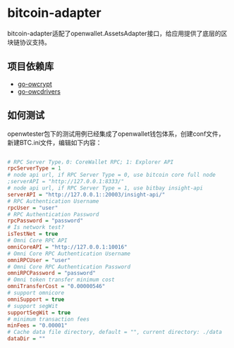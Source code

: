 # bitcoin-adapter

bitcoin-adapter适配了openwallet.AssetsAdapter接口，给应用提供了底层的区块链协议支持。

## 项目依赖库

- [go-owcrypt](https://github.com/blocktree/go-owcrypt.git)
- [go-owcdrivers](https://github.com/blocktree/.git)

## 如何测试

openwtester包下的测试用例已经集成了openwallet钱包体系，创建conf文件，新建BTC.ini文件，编辑如下内容：

```ini

# RPC Server Type，0: CoreWallet RPC; 1: Explorer API
rpcServerType = 1
# node api url, if RPC Server Type = 0, use bitcoin core full node
;serverAPI = "http://127.0.0.1:8333/"
# node api url, if RPC Server Type = 1, use bitbay insight-api
serverAPI = "http://127.0.0.1::20003/insight-api/"
# RPC Authentication Username
rpcUser = "user"
# RPC Authentication Password
rpcPassword = "password"
# Is network test?
isTestNet = true
# Omni Core RPC API
omniCoreAPI = "http://127.0.0.1:10016"
# Omni Core RPC Authentication Username
omniRPCUser = "user"
# Omni Core RPC Authentication Password
omniRPCPassword = "password"
# Omni token transfer minimum cost
omniTransferCost = "0.00000546"
# support omnicore
omniSupport = true
# support segWit
supportSegWit = true
# minimum transaction fees
minFees = "0.00001"
# Cache data file directory, default = "", current directory: ./data
dataDir = ""

```
